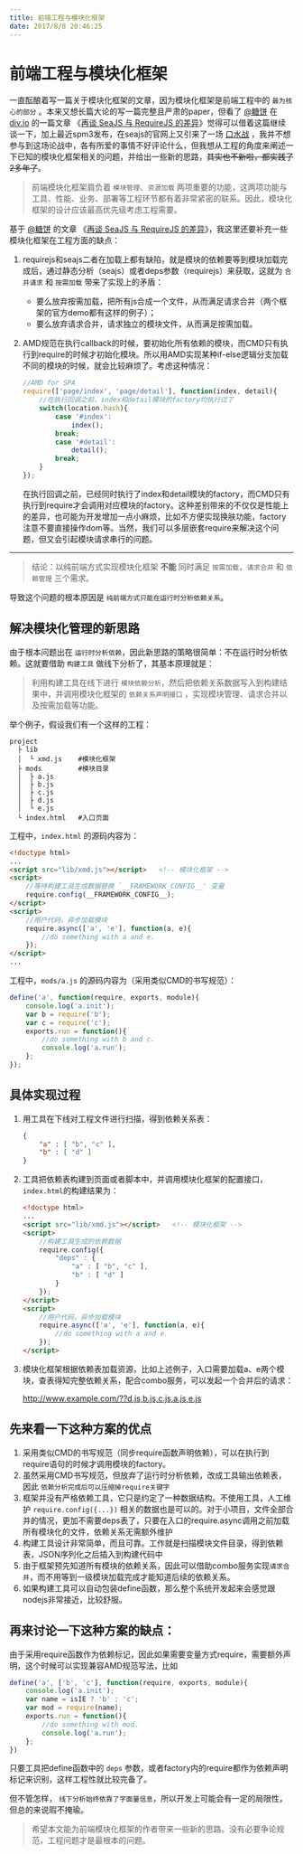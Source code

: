 ```yaml
---
title: 前端工程与模块化框架
date: 2017/8/8 20:46:25
---
```


# 前端工程与模块化框架

一直酝酿着写一篇关于模块化框架的文章，因为模块化框架是前端工程中的 ``最为核心的部分`` 。本来又想长篇大论的写一篇完整且严肃的paper，但看了 [@糖饼](https://github.com/aui) 在 [div.io](http://div.io/) 的一篇文章 《[再谈 SeaJS 与 RequireJS 的差异](http://div.io/topic/430)》觉得可以借着这篇继续谈一下，加上最近spm3发布，在seajs的官网上又引来了一场 [口水战](https://github.com/seajs/seajs/issues/454) ，我并不想参与到这场论战中，各有所爱的事情不好评论什么，但我想从工程的角度来阐述一下已知的模块化框架相关的问题，并给出一些新的思路，~~其实也不新啦，都实践了2多年了~~。

> 前端模块化框架肩负着 ``模块管理``、``资源加载`` 两项重要的功能，这两项功能与工具、性能、业务、部署等工程环节都有着非常紧密的联系。因此，模块化框架的设计应该最高优先级考虑工程需要。

基于 [@糖饼](https://github.com/aui) 的文章 《[再谈 SeaJS 与 RequireJS 的差异](http://div.io/topic/430)》，我这里还要补充一些模块化框架在工程方面的缺点：

1. requirejs和seajs二者在加载上都有缺陷，就是模块的依赖要等到模块加载完成后，通过静态分析（seajs）或者deps参数（requirejs）来获取，这就为 ``合并请求`` 和 ``按需加载`` 带来了实现上的矛盾：
    * 要么放弃按需加载，把所有js合成一个文件，从而满足请求合并（两个框架的官方demo都有这样的例子）；
    * 要么放弃请求合并，请求独立的模块文件，从而满足按需加载。
2. AMD规范在执行callback的时候，要初始化所有依赖的模块，而CMD只有执行到require的时候才初始化模块。所以用AMD实现某种if-else逻辑分支加载不同的模块的时候，就会比较麻烦了。考虑这种情况：

    ```javascript
    //AMD for SPA
    require(['page/index', 'page/detail'], function(index, detail){
        //在执行回调之前，index和detail模块的factory均执行过了
        switch(location.hash){
            case '#index':
                index();
            break;
            case '#detail':
                detail();
            break;
        }
    });
    ```

    在执行回调之前，已经同时执行了index和detail模块的factory，而CMD只有执行到require才会调用对应模块的factory。这种差别带来的不仅仅是性能上的差异，也可能为开发增加一点小麻烦，比如不方便实现换肤功能，factory注意不要直接操作dom等。当然，我们可以多层嵌套require来解决这个问题，但又会引起模块请求串行的问题。

-------------------------
> 结论：以纯前端方式实现模块化框架 **不能** 同时满足 ``按需加载``，``请求合并`` 和 ``依赖管理`` 三个需求。

导致这个问题的根本原因是 ``纯前端方式只能在运行时分析依赖关系``。

## 解决模块化管理的新思路

由于根本问题出在 ``运行时分析依赖``，因此新思路的策略很简单：不在运行时分析依赖。这就要借助 ``构建工具`` 做线下分析了，其基本原理就是：

> 利用构建工具在线下进行 ``模块依赖分析``，然后把依赖关系数据写入到构建结果中，并调用模块化框架的 ``依赖关系声明接口`` ，实现模块管理、请求合并以及按需加载等功能。

举个例子，假设我们有一个这样的工程：

```
project
  ├ lib
  │  └ xmd.js    #模块化框架
  ├ mods         #模块目录
  │  ├ a.js
  │  ├ b.js
  │  ├ c.js
  │  ├ d.js
  │  └ e.js
  └ index.html   #入口页面
```

工程中，``index.html`` 的源码内容为：

```html
<!doctype html>
...
<script src="lib/xmd.js"></script>   <!-- 模块化框架 -->
<script>
    //等待构建工具生成数据替换 `__FRAMEWORK_CONFIG__' 变量
    require.config(__FRAMEWORK_CONFIG__);
</script>
<script>
    //用户代码，异步加载模块
    require.async(['a', 'e'], function(a, e){
        //do something with a and e.
    });
</script>
...
```

工程中，``mods/a.js`` 的源码内容为（采用类似CMD的书写规范）：

```javascript
define('a', function(require, exports, module){
    console.log('a.init');
    var b = require('b');
    var c = require('c');
    exports.run = function(){
        //do something with b and c.
        console.log('a.run');
    };
});
```

## 具体实现过程

1. 用工具在下线对工程文件进行扫描，得到依赖关系表：

    ```json
    {
        "a" : [ "b", "c" ],
        "b" : [ "d" ]
    }
    ```

2. 工具把依赖表构建到页面或者脚本中，并调用模块化框架的配置接口，``index.html``的构建结果为：

    ```html
    <!doctype html>
    ...
    <script src="lib/xmd.js"></script>   <!-- 模块化框架 -->
    <script>
        //构建工具生成的依赖数据
        require.config({
            "deps" : {
                "a" : [ "b", "c" ],
                "b" : [ "d" ]
            }
        });
    </script>
    <script>
        //用户代码，异步加载模块
        require.async(['a', 'e'], function(a, e){
            //do something with a and e.
        });
    </script>
    ```

3. 模块化框架根据依赖表加载资源，比如上述例子，入口需要加载a、e两个模块，查表得知完整依赖关系，配合combo服务，可以发起一个合并后的请求：

    http://www.example.com/??d.js,b.js,c.js,a.js,e.js

## 先来看一下这种方案的优点

1. 采用类似CMD的书写规范（同步require函数声明依赖），可以在执行到require语句的时候才调用模块的factory。
1. 虽然采用CMD书写规范，但放弃了运行时分析依赖，改成工具输出依赖表，因此 ``依赖分析完成后可以压缩掉require关键字``
1. 框架并没有严格依赖工具，它只是约定了一种数据结构。不使用工具，人工维护 ``require.config({...})`` 相关的数据也是可以的。对于小项目，文件全部合并的情况，更加不需要deps表了，只要在入口的require.async调用之前加载所有模块化的文件，依赖关系无需额外维护
1. 构建工具设计非常简单，而且可靠。工作就是扫描模块文件目录，得到依赖表，JSON序列化之后插入到构建代码中
1. 由于框架预先知道所有模块的依赖关系，因此可以借助combo服务实现``请求合并``，而不用等到一级模块加载完成才能知道后续的依赖关系。
1. 如果构建工具可以自动包装define函数，那么整个系统开发起来会感觉跟nodejs非常接近，比较舒服。

## 再来讨论一下这种方案的缺点：

由于采用require函数作为依赖标记，因此如果需要变量方式require，需要额外声明，这个时候可以实现兼容AMD规范写法，比如

```javascript
define('a', ['b', 'c'], function(require, exports, module){
    console.log('a.init');
    var name = isIE ? 'b' : 'c';
    var mod = require(name);
    exports.run = function(){
        //do something with mod.
        console.log('a.run');
    };
})
```

只要工具把define函数中的 ``deps`` 参数，或者factory内的require都作为依赖声明标记来识别，这样工程性就比较完备了。

但不管怎样， ``线下分析始终依靠了字面量信息``，所以开发上可能会有一定的局限性，但总的来说瑕不掩瑜。

> 希望本文能为前端模块化框架的作者带来一些新的思路。没有必要争论规范，工程问题才是最根本的问题。
